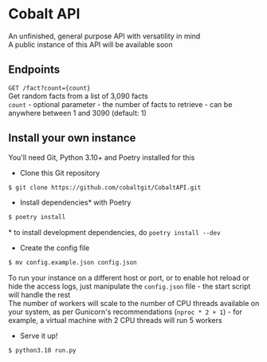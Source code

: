 # Cobalt API

An unfinished, general purpose API with versatility in mind  
A public instance of this API will be available soon  

## Endpoints

`GET /fact?count={count}`  
Get random facts from a list of 3,090 facts  
`count` - optional parameter - the number of facts to retrieve - can be anywhere between 1 and 3090 (default: 1)

## Install your own instance

You'll need Git, Python 3.10+ and Poetry installed for this

* Clone this Git repository

```bash
$ git clone https://github.com/cobaltgit/CobaltAPI.git
```

* Install dependencies\* with Poetry

```bash
$ poetry install
```

\* to install development dependencies, do `poetry install --dev`

* Create the config file

```bash
$ mv config.example.json config.json
```

To run your instance on a different host or port, or to enable hot reload or hide the access logs, just manipulate the `config.json` file - the start script will handle the rest  
The number of workers will scale to the number of CPU threads available on your system, as per Gunicorn's recommendations (`nproc * 2 + 1`) - for example, a virtual machine with 2 CPU threads will run 5 workers

* Serve it up!

```bash
$ python3.10 run.py
```
